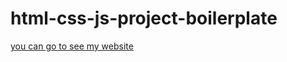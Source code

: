# html-css-js-project-boilerplate
[you can go to see my website](https://sanjoy9800.github.io/Tic-Tac-Toe)
